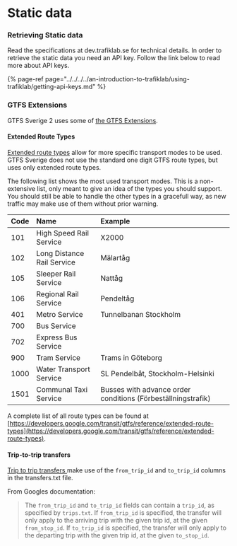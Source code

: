 # Static data

### Retrieving Static data

Read the specifications at dev.trafiklab.se for technical details. In order to retrieve the static data you need an API key. Follow the link below to read more about API keys.

{% page-ref page="../../../../an-introduction-to-trafiklab/using-trafiklab/getting-api-keys.md" %}

### GTFS Extensions

GTFS Sverige 2 uses some of [the GTFS Extensions](https://developers.google.com/transit/gtfs/reference/gtfs-extensions). 

#### Extended Route Types

[Extended route types](https://developers.google.com/transit/gtfs/reference/extended-route-types) allow for more specific transport modes to be used. GTFS Sverige does not use the standard one digit GTFS route types, but uses only extended route types.

The following list shows the most used transport modes. This is a non-extensive list, only meant to give an idea of the types you should support. You should still be able to handle the other types in a gracefull way, as new traffic may make use of them without prior warning.

| Code | Name | Example |
| :--- | :--- | :--- |
| 101  | High Speed Rail Service | X2000 |
| 102  | Long Distance Rail Service | Mälartåg |
| 105 | Sleeper Rail Service | Nattåg |
| 106 | Regional Rail Service | Pendeltåg |
| 401 | Metro Service | Tunnelbanan Stockholm |
| 700 | Bus Service |  |
| 702 | Express Bus Service |  |
| 900 | Tram Service | Trams in Göteborg |
| 1000 | Water Transport Service | SL Pendelbåt, Stockholm-Helsinki |
| 1501 | Communal Taxi Service | Busses with advance order conditions \(Förbeställningstrafik\) |

A complete list of all route types can be found at [https://developers.google.com/transit/gtfs/reference/extended-route-types](https://developers.google.com/transit/gtfs/reference/extended-route-types).

#### Trip-to-trip transfers

[Trip to trip transfers ](https://developers.google.com/transit/gtfs/reference/gtfs-extensions#TripToTripTransfers)make use of the `from_trip_id`  and `to_trip_id` columns in the transfers.txt file. 

From Googles documentation:

> The `from_trip_id` and `to_trip_id` fields can contain a `trip_id`, as specified by `trips.txt`. If `from_trip_id` is specified, the transfer will only apply to the arriving trip with the given trip id, at the given `from_stop_id`. If `to_trip_id` is specified, the transfer will only apply to the departing trip with the given trip id, at the given `to_stop_id`.

